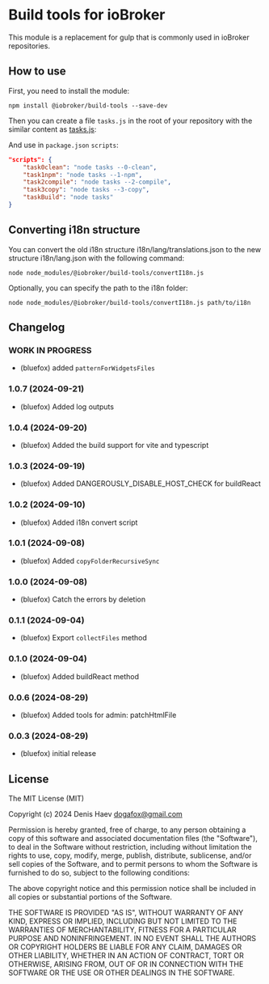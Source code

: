 # Build tools for ioBroker

This module is a replacement for gulp that is commonly used in ioBroker repositories.

## How to use

First, you need to install the module:

```shell
npm install @iobroker/build-tools --save-dev
```

Then you can create a file `tasks.js` in the root of your repository with the similar content as [tasks.js](tasks.js):

And use in `package.json` `scripts`:
```json
"scripts": {
    "task0clean": "node tasks --0-clean",
    "task1npm": "node tasks --1-npm",
    "task2compile": "node tasks --2-compile",
    "task3copy": "node tasks --3-copy",
    "taskBuild": "node tasks"
}
```

## Converting i18n structure
You can convert the old i18n structure i18n/lang/translations.json to the new structure i18n/lang.json with the following command:
```shell
node node_modules/@iobroker/build-tools/convertI18n.js
```
Optionally, you can specify the path to the i18n folder:
```shell
node node_modules/@iobroker/build-tools/convertI18n.js path/to/i18n
```

<!--
    Placeholder for the next version (at the beginning of the line):
    ### **WORK IN PROGRESS**
-->
## Changelog
### **WORK IN PROGRESS**
* (bluefox) added `patternForWidgetsFiles`

### 1.0.7 (2024-09-21)
* (bluefox) Added log outputs

### 1.0.4 (2024-09-20)
* (bluefox) Added the build support for vite and typescript

### 1.0.3 (2024-09-19)
* (bluefox) Added DANGEROUSLY_DISABLE_HOST_CHECK for buildReact

### 1.0.2 (2024-09-10)
* (bluefox) Added i18n convert script

### 1.0.1 (2024-09-08)
* (bluefox) Added `copyFolderRecursiveSync`

### 1.0.0 (2024-09-08)
* (bluefox) Catch the errors by deletion

### 0.1.1 (2024-09-04)
* (bluefox) Export `collectFiles` method

### 0.1.0 (2024-09-04)
* (bluefox) Added buildReact method

### 0.0.6 (2024-08-29)
* (bluefox) Added tools for admin: patchHtmlFile

### 0.0.3 (2024-08-29)
* (bluefox) initial release

## License

The MIT License (MIT)

Copyright (c) 2024 Denis Haev <dogafox@gmail.com>

Permission is hereby granted, free of charge, to any person obtaining a copy
of this software and associated documentation files (the "Software"), to deal
in the Software without restriction, including without limitation the rights
to use, copy, modify, merge, publish, distribute, sublicense, and/or sell
copies of the Software, and to permit persons to whom the Software is
furnished to do so, subject to the following conditions:

The above copyright notice and this permission notice shall be included in all
copies or substantial portions of the Software.

THE SOFTWARE IS PROVIDED "AS IS", WITHOUT WARRANTY OF ANY KIND, EXPRESS OR
IMPLIED, INCLUDING BUT NOT LIMITED TO THE WARRANTIES OF MERCHANTABILITY,
FITNESS FOR A PARTICULAR PURPOSE AND NONINFRINGEMENT. IN NO EVENT SHALL THE
AUTHORS OR COPYRIGHT HOLDERS BE LIABLE FOR ANY CLAIM, DAMAGES OR OTHER
LIABILITY, WHETHER IN AN ACTION OF CONTRACT, TORT OR OTHERWISE, ARISING FROM,
OUT OF OR IN CONNECTION WITH THE SOFTWARE OR THE USE OR OTHER DEALINGS IN THE
SOFTWARE.
